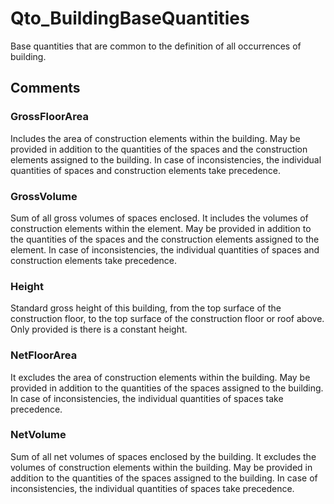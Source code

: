 # Qto_BuildingBaseQuantities

Base quantities that are common to the definition of all occurrences of building.
<!-- end of short definition -->

## Comments

### GrossFloorArea

Includes the area of construction elements within the building. May be provided in addition to the quantities of the spaces and the construction elements assigned to the building. In case of inconsistencies, the individual quantities of spaces and construction elements take precedence.

### GrossVolume

Sum of all gross volumes of spaces enclosed. It includes the volumes of construction elements within the element. May be provided in addition to the quantities of the spaces and the construction elements assigned to the element. In case of inconsistencies, the individual quantities of spaces and construction elements take precedence.

### Height

Standard gross height of this building, from the top surface of the construction floor, to the top surface of the construction floor or roof above. Only provided is there is a constant height.

### NetFloorArea

It excludes the area of construction elements within the building. May be provided in addition to the quantities of the spaces assigned to the building. In case of inconsistencies, the individual quantities of spaces take precedence.

### NetVolume

Sum of all net volumes of spaces enclosed by the building. It excludes the volumes of construction elements within the building. May be provided in addition to the quantities of the spaces assigned to the building. In case of inconsistencies, the individual quantities of spaces take precedence.

